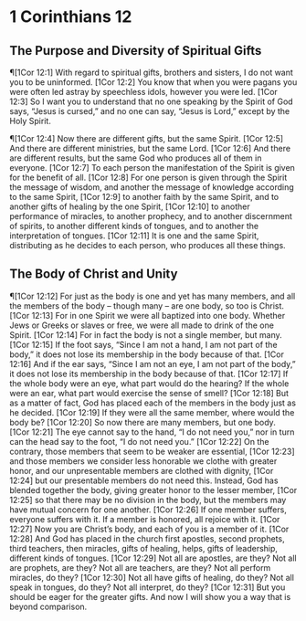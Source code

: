 # 1 Corinthians 12

## The Purpose and Diversity of Spiritual Gifts
¶[1Cor 12:1] With regard to spiritual gifts, brothers and sisters, I do not want you to be uninformed.
[1Cor 12:2] You know that when you were pagans you were often led astray by speechless idols, however you were led.
[1Cor 12:3] So I want you to understand that no one speaking by the Spirit of God says, “Jesus is cursed,” and no one can say, “Jesus is Lord,” except by the Holy Spirit.

¶[1Cor 12:4] Now there are different gifts, but the same Spirit.
[1Cor 12:5] And there are different ministries, but the same Lord.
[1Cor 12:6] And there are different results, but the same God who produces all of them in everyone.
[1Cor 12:7] To each person the manifestation of the Spirit is given for the benefit of all.
[1Cor 12:8] For one person is given through the Spirit the message of wisdom, and another the message of knowledge according to the same Spirit,
[1Cor 12:9] to another faith by the same Spirit, and to another gifts of healing by the one Spirit,
[1Cor 12:10] to another performance of miracles, to another prophecy, and to another discernment of spirits, to another different kinds of tongues, and to another the interpretation of tongues.
[1Cor 12:11] It is one and the same Spirit, distributing as he decides to each person, who produces all these things.

## The Body of Christ and Unity
¶[1Cor 12:12] For just as the body is one and yet has many members, and all the members of the body – though many – are one body, so too is Christ.
[1Cor 12:13] For in one Spirit we were all baptized into one body. Whether Jews or Greeks or slaves or free, we were all made to drink of the one Spirit.
[1Cor 12:14] For in fact the body is not a single member, but many.
[1Cor 12:15] If the foot says, “Since I am not a hand, I am not part of the body,” it does not lose its membership in the body because of that.
[1Cor 12:16] And if the ear says, “Since I am not an eye, I am not part of the body,” it does not lose its membership in the body because of that.
[1Cor 12:17] If the whole body were an eye, what part would do the hearing? If the whole were an ear, what part would exercise the sense of smell?
[1Cor 12:18] But as a matter of fact, God has placed each of the members in the body just as he decided.
[1Cor 12:19] If they were all the same member, where would the body be?
[1Cor 12:20] So now there are many members, but one body.
[1Cor 12:21] The eye cannot say to the hand, “I do not need you,” nor in turn can the head say to the foot, “I do not need you.”
[1Cor 12:22] On the contrary, those members that seem to be weaker are essential,
[1Cor 12:23] and those members we consider less honorable we clothe with greater honor, and our unpresentable members are clothed with dignity,
[1Cor 12:24] but our presentable members do not need this. Instead, God has blended together the body, giving greater honor to the lesser member,
[1Cor 12:25] so that there may be no division in the body, but the members may have mutual concern for one another.
[1Cor 12:26] If one member suffers, everyone suffers with it. If a member is honored, all rejoice with it.
[1Cor 12:27] Now you are Christ’s body, and each of you is a member of it.
[1Cor 12:28] And God has placed in the church first apostles, second prophets, third teachers, then miracles, gifts of healing, helps, gifts of leadership, different kinds of tongues.
[1Cor 12:29] Not all are apostles, are they? Not all are prophets, are they? Not all are teachers, are they? Not all perform miracles, do they?
[1Cor 12:30] Not all have gifts of healing, do they? Not all speak in tongues, do they? Not all interpret, do they?
[1Cor 12:31] But you should be eager for the greater gifts. And now I will show you a way that is beyond comparison.
